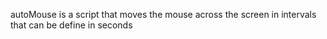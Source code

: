 autoMouse is a script that moves the mouse across the screen in intervals that can be define in seconds
